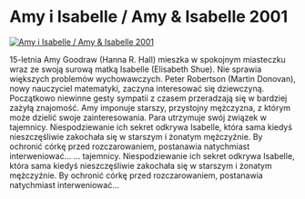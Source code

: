 Amy i Isabelle / Amy & Isabelle 2001 
=============
[![Amy i Isabelle / Amy & Isabelle 2001 ](http://vidos.pl/images/player.gif)](http://vidos.pl/amy-i-isabelle-amy-isabelle-2001)

 15-letnia Amy Goodraw (Hanna R. Hall) mieszka w spokojnym miasteczku wraz ze swoją surową matką Isabelle (Elisabeth Shue). Nie sprawia większych problemów wychowawczych. Peter Robertson (Martin Donovan), nowy nauczyciel matematyki, zaczyna interesować się dziewczyną. Początkowo niewinne gesty sympatii z czasem przeradzają się w bardziej zażyłą znajomość. Amy imponuje starszy, przystojny mężczyzna, z którym może dzielić swoje zainteresowania. Para utrzymuje swój związek w tajemnicy. Niespodziewanie ich sekret odkrywa Isabelle, która sama kiedyś nieszczęśliwie zakochała się w starszym i żonatym mężczyźnie. By ochronić córkę przed rozczarowaniem, postanawia natychmiast interweniować...  ... tajemnicy. Niespodziewanie ich sekret odkrywa Isabelle, która sama kiedyś nieszczęśliwie zakochała się w starszym i żonatym mężczyźnie. By ochronić córkę przed rozczarowaniem, postanawia natychmiast interweniować...
